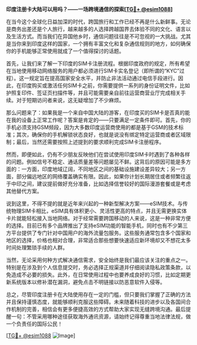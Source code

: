 **印度注册卡大陆可以用吗？——一场跨境通信的探索[[TG💪+ @esim1088](https://t.me/s/esim1088)]**

在当今这个全球化日益加深的时代，跨国旅行和工作已经不再是什么新鲜事。无论是商务出差还是个人旅行，越来越多的人选择跨越国界去体验不同的文化、语言以及生活方式。而当我们在异国他乡时，通信问题往往是不可忽视的一大挑战。尤其是当你来到印度这样的国家，一个拥有丰富文化和复杂通信规则的地方，如何确保你的手机能够正常使用就成了一个值得探讨的话题。

首先，让我们来了解一下印度的SIM卡注册流程。根据印度政府的规定，所有希望在当地使用移动网络服务的用户都必须进行SIM卡实名登记（即所谓的“KYC”过程）。这一规定旨在提高国家安全水平，并防止非法活动通过电信手段进行。因此，在印度购买或激活任何SIM卡之前，你需要提供一系列的身份证明文件，比如护照复印件、签证页扫描件等，并且可能需要亲自前往运营商营业厅完成相关手续。对于短期访问者来说，这无疑增加了不少麻烦。

那么问题来了：如果我是一个来自中国大陆的游客，在印度买的SIM卡是否真的能在我的设备上正常工作呢？答案是肯定的——只要满足一定条件即可。首先，你的手机必须支持GSM频段，因为大多数印度运营商使用的都是基于GSM的技术标准；其次，确保你的手机解锁状态良好，也就是说没有绑定特定运营商或者区域限制；最后，当然还需要按照上述提到的要求顺利完成SIM卡注册程序。

然而，即便如此，仍有不少朋友反映他们在尝试使用印度SIM卡时遇到了各种各样的问题。例如信号不稳定、通话质量差等问题屡见不鲜。这背后的原因可能是多方面的：一方面，印度地域辽阔，不同地区之间的基础设施建设差异较大；另一方面，部分偏远地区的网络覆盖确实有限。因此，如果你计划长期居住或者频繁往返于中印之间，建议提前做好充分准备，比如选择信誉较好的国际漫游套餐或是考虑其他替代方案。

说到这里，不得不提的就是近年来兴起的一种新型解决方案——eSIM技术。与传统物理SIM卡相比，eSIM具有体积更小、灵活性更高的特点，并且无需更换实体卡片就能轻松接入当地网络。对于经常需要跨国移动的人来说，这是一种非常方便的选择。目前已有多个品牌推出了支持eSIM功能的智能手机，同时也有不少第三方平台提供了专门针对中国用户的海外流量包服务。这些服务通常包含多个国家和地区的选择，价格也相对合理，非常适合那些想要快速适应新环境却又不想花太多时间处理繁琐手续的人群。

当然，无论采用何种方式解决通信需求，安全始终是我们最应该关注的重点之一。特别是在涉及到个人信息提交时，务必选择正规渠道并仔细阅读隐私政策条款，以免造成不必要的损失。此外，在日常使用过程中也要养成良好的习惯，比如定期更新系统版本以修补潜在漏洞，避免点击不明链接以防恶意软件入侵等。

总之，尽管印度注册卡在大陆使用存在一定的门槛，但只要我们掌握了正确的方法并且保持谨慎态度，就能够顺利克服这些障碍。未来随着科技的进步以及各国间合作机制的完善，相信会有更多便捷高效的方式帮助大家实现无缝跨境沟通。最后提醒一句：不管采用哪种途径获取海外通讯资源，请始终记得尊重当地法律法规，做一个负责任的国际公民！

[[TG💪+ @esim1088](https://t.me/s/esim1088) ![Image](https://i.postimg.cc/4NQfJmqS/Snipaste-2025-05-13-00-14-12.png)]